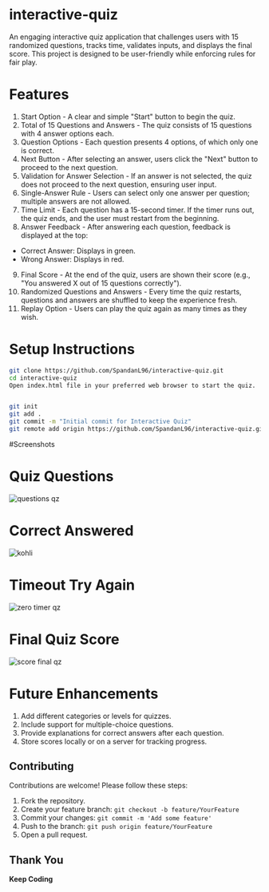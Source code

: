 # interactive-quiz

An engaging interactive quiz application that challenges users with 15 randomized questions, tracks time, validates inputs, and displays the final score. This project is designed to be user-friendly while enforcing rules for fair play.

# Features

1. Start Option - A clear and simple "Start" button to begin the quiz.
2. Total of 15 Questions and Answers - The quiz consists of 15 questions with 4 answer options each.
3. Question Options - Each question presents 4 options, of which only one is correct.
4. Next Button - After selecting an answer, users click the "Next" button to proceed to the next question.
5. Validation for Answer Selection - If an answer is not selected, the quiz does not proceed to the next question, ensuring user input.
6. Single-Answer Rule - Users can select only one answer per question; multiple answers are not allowed.
7. Time Limit - Each question has a 15-second timer. If the timer runs out, the quiz ends, and the user must restart from the beginning.
8. Answer Feedback - After answering each question, feedback is displayed at the top:
- Correct Answer: Displays in green.
- Wrong Answer: Displays in red.
9. Final Score - At the end of the quiz, users are shown their score (e.g., "You answered X out of 15 questions correctly").
10. Randomized Questions and Answers - Every time the quiz restarts, questions and answers are shuffled to keep the experience fresh.
11. Replay Option - Users can play the quiz again as many times as they wish.

# Setup Instructions

```bash
git clone https://github.com/SpandanL96/interactive-quiz.git
cd interactive-quiz
Open index.html file in your preferred web browser to start the quiz.


git init
git add .
git commit -m "Initial commit for Interactive Quiz"
git remote add origin https://github.com/SpandanL96/interactive-quiz.git
```

#Screenshots

<h1>Quiz Questions </h1>

![questions qz](https://github.com/user-attachments/assets/a1598bea-8b1d-464b-b698-da534ee2f4d4)
<div>
  </div>
<h1>Correct Answered </h1>

![kohli](https://github.com/user-attachments/assets/722b8774-d1c8-4566-a31e-77bfd7f52f03)
<div>
  </div>
<h1>Timeout Try Again </h1>

![zero timer qz](https://github.com/user-attachments/assets/db6f724a-2c40-417a-8263-2083922e2607)
<div>
  </div>
<h1>Final Quiz Score  </h1>

![score final qz](https://github.com/user-attachments/assets/2937b409-7f50-4d84-a455-fc575e84f078)
<div>
  </div>
 

# Future Enhancements

1. Add different categories or levels for quizzes.
2. Include support for multiple-choice questions.
3. Provide explanations for correct answers after each question.
4. Store scores locally or on a server for tracking progress.

## Contributing

Contributions are welcome! Please follow these steps:

1. Fork the repository.
2. Create your feature branch: `git checkout -b feature/YourFeature`
3. Commit your changes: `git commit -m 'Add some feature'`
4. Push to the branch: `git push origin feature/YourFeature`
5. Open a pull request.

## Thank You 

**Keep Coding**
